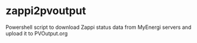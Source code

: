 # zappi2pvoutput
Powershell script to download Zappi status data from MyEnergi servers and upload it to PVOutput.org
